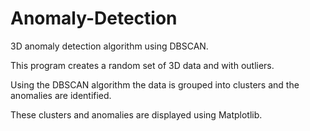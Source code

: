 # Anomaly-Detection
3D anomaly detection algorithm using DBSCAN.

This program creates a random set of 3D data and with outliers.

Using the DBSCAN algorithm the data is grouped into clusters and the anomalies are identified.

These clusters and anomalies are displayed using Matplotlib.
